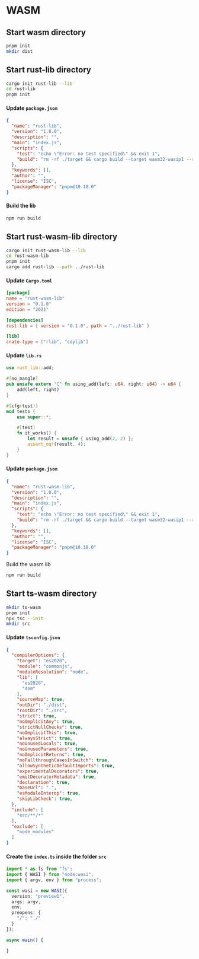 # WASM

## Start wasm directory
```sh
pnpm init
mkdir dist
```

## Start rust-lib directory
```sh
cargo init rust-lib --lib
cd rust-lib
pnpm init
```
#### Update `package.json`
```json
{
  "name": "rust-lib",
  "version": "1.0.0",
  "description": "",
  "main": "index.js",
  "scripts": {
    "test": "echo \"Error: no test specified\" && exit 1",
    "build": "rm -rf ./target && cargo build --target wasm32-wasip1 --release"
  },
  "keywords": [],
  "author": "",
  "license": "ISC",
  "packageManager": "pnpm@10.18.0"
}
```
#### Build the lib
```sh
npm run build
```

## Start rust-wasm-lib directory
```sh
cargo init rust-wasm-lib --lib
cd rust-wasm-lib
pnpm init
cargo add rust-lib --path ../rust-lib
```
#### Update `Cargo.toml`
```toml
[package]
name = "rust-wasm-lib"
version = "0.1.0"
edition = "2021"

[dependencies]
rust-lib = { version = "0.1.0", path = "../rust-lib" }

[lib]
crate-type = ["rlib", "cdylib"]
```
#### Update `lib.rs`
```rs
use rust_lib::add;

#[no_mangle]
pub unsafe extern "C" fn using_add(left: u64, right: u64) -> u64 {
    add(left, right)
}

#[cfg(test)]
mod tests {
    use super::*;

    #[test]
    fn it_works() {
        let result = unsafe { using_add(2, 2) };
        assert_eq!(result, 4);
    }
}
```
#### Update `package.json`
```json
{
  "name": "rust-wasm-lib",
  "version": "1.0.0",
  "description": "",
  "main": "index.js",
  "scripts": {
    "test": "echo \"Error: no test specified\" && exit 1",
    "build": "rm -rf ./target && cargo build --target wasm32-wasip1 --release && cp ./target/wasm32-wasip1/release/rust_wasm_lib.wasm ../dist"
  },
  "keywords": [],
  "author": "",
  "license": "ISC",
  "packageManager": "pnpm@10.18.0"
}
```
Build the wasm lib
```sh
npm run build
```
## Start ts-wasm directory
```sh
mkdir ts-wasm
pnpm init
npx tsc --init
mkdir src
```
#### Update `tsconfig.json`
```json
{
  "compilerOptions": {
    "target": "es2020",
    "module": "commonjs",
    "moduleResolution": "node",
    "lib": [
      "es2020",
      "dom"
    ],
    "sourceMap": true,
    "outDir": "./dist",
    "rootDir": "./src",
    "strict": true,
    "noImplicitAny": true,
    "strictNullChecks": true,
    "noImplicitThis": true,
    "alwaysStrict": true,
    "noUnusedLocals": true,
    "noUnusedParameters": true,
    "noImplicitReturns": true,
    "noFallthroughCasesInSwitch": true,
    "allowSyntheticDefaultImports": true,
    "experimentalDecorators": true,
    "emitDecoratorMetadata": true,
    "declaration": true,
    "baseUrl": ".",
    "esModuleInterop": true,
    "skipLibCheck": true,
  },
  "include": [
    "src/**/*"
  ],
  "exclude": [
    "node_modules"
  ]
}
```
#### Create the `index.ts` inside the folder `src`
```ts
import * as fs from "fs";
import { WASI } from "node:wasi";
import { argv, env } from "process";

const wasi = new WASI({
  version: "preview1",
  args: argv,
  env,
  preopens: {
    "/": "./"
  }
});

async main() {

}
```